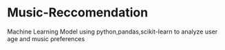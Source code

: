 # Music-Reccomendation
Machine Learning Model using python,pandas,scikit-learn to analyze user age and music preferences
